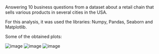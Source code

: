 Answering 10 business questions from a dataset about a retail chain that sells various products in several cities in the USA.

For this analysis, it was used the libraries: Numpy, Pandas, Seaborn and Matplotlib. 

Some of the obtained plots:

![image](https://github.com/CarolineSodre/Exploratory-Data-Analysis-in-Python/assets/121108744/8e4312c4-60dd-4452-b07a-82389917f78f)
![image](https://github.com/CarolineSodre/Exploratory-Data-Analysis-in-Python/assets/121108744/aee2e3bb-0280-4c8e-82ee-8115dcdfeb31)
![image](https://github.com/CarolineSodre/Exploratory-Data-Analysis-in-Python/assets/121108744/91138831-0862-49bc-b957-8e9a174ed9e8)





